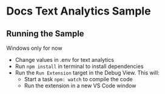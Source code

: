 # Docs Text Analytics Sample


## Running the Sample

Windows only for now

- Change values in .env for text analytics
- Run `npm install` in terminal to install dependencies
- Run the `Run Extension` target in the Debug View. This will:
	- Start a task `npm: watch` to compile the code
	- Run the extension in a new VS Code window
